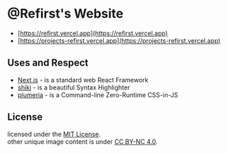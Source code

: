 # @Refirst's Website

- [https://refirst.vercel.app](https://refirst.vercel.app)
- [https://projects-refirst.vercel.app](https://projects-refirst.vercel.app)

## Uses and Respect

- [Next.js](https://nextjs.org/) - is a standard web React Framework
- [shiki](https://shiki.matsu.io/) - is a beautiful Syntax Highlighter
- [plumeria](https://plumeria.dev) - is a Command-line Zero-Runtime CSS-in-JS

## License

licensed under the [MIT License](https://github.com/su-pull/sentry/blob/main/license).  
other unique image content is under [CC BY-NC 4.0](https://creativecommons.org/licenses/by-nc/4.0/).
